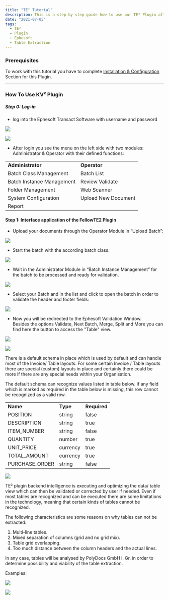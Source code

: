 ```yaml
---
title: "TE² Tutorial"
description: This is a step by step guide how to use our TE² Plugin after you have installed and configured it. You will find all steps in Ephesoft that have do be proceeded to get to the table view.
date: "2021-07-05"
tags:
  - TE²
  - Plugin
  - Ephesoft
  - Table Extraction
---
```


### Prerequisites

To work with this tutorial you have to complete [Installation & Configuration](/doc2/fellow-te%c2%b2-plugin/installation-config/) Section for this Plugin.

* * *

### How To Use KV² Plugin

##### **Step 0: Log-in**

- log into the Ephesoft Transact Software with username and password

![](/_images/doc2/login1Unbenannt.png)

![](/_images/doc2/login2Unbenannt.png)

- After login you see the menu on the left side with two modules: Administrator & Operator with their defined functions:

<table><tbody><tr><td><strong>Administrator</strong></td><td><strong>Operator</strong></td></tr><tr><td>Batch Class Management</td><td>Batch List</td></tr><tr><td>Batch Instance Management</td><td>Review Validate</td></tr><tr><td>Folder Management</td><td>Web Scanner</td></tr><tr><td>System Configuration</td><td>Upload New Document</td></tr><tr><td>Report</td><td></td></tr></tbody></table>

#### **Step 1: Interface application of the FellowTE2 Plugin**

- Upload your documents through the Operator Module in “Upload Batch”:  
    

![](/_images/doc2/step1_1.png)

- Start the batch with the according batch class.

![](/_images/doc2/startbatch.png)

- Wait in the Administrator Module in “Batch Instance Management” for the batch to be processed and ready for validation.

![](/_images/doc2/Process3Unbenannt.png)

- Select your Batch and in the list and click to open the batch in order to validate the header and footer fields:

![](/_images/doc2/4-open-batchUnbenannt.png)

- Now you will be redirected to the Ephesoft Validation Window.  
    Besides the options Validate, Next Batch, Merge, Split and More you can find here the button to access the "Table" view.  
    

![](/_images/doc2/image-39-1024x541.png)

![](/_images/doc2/image-40-1024x541.png)

There is a default schema in place which is used by default and can handle most of the Invoice/ Table layouts. For some certain Invoice / Table layouts there are special (custom) layouts in place and certainly there could be more if there are any special needs within your Organisation.

The default schema can recognize values listed in table below. If any field which is marked as required in the table below is missing, this row cannot be recognized as a valid row.

<table><tbody><tr><td><strong>Name</strong></td><td><strong>Type</strong></td><td><strong>Required</strong></td></tr><tr><td>POSITION</td><td>string</td><td>false</td></tr><tr><td>DESCRIPTION</td><td>string</td><td>true</td></tr><tr><td>ITEM_NUMBER</td><td>string</td><td>false</td></tr><tr><td>QUANTITY</td><td>number</td><td>true</td></tr><tr><td>UNIT_PRICE</td><td>currency</td><td>true</td></tr><tr><td>TOTAL_AMOUNT</td><td>currency</td><td>true</td></tr><tr><td>PURCHASE_ORDER</td><td>string</td><td>false</td></tr></tbody></table>

![](/_images/doc2/image-43-1024x732.png)

TE² plugin backend intelligence is executing and optimizing the data/ table view which can then be validated or corrected by user if needed. Even if most tables are recognized and can be executed there are some limitations in the technology, meaning that certain kinds of tables cannot be recognized.

The following characteristics are some reasons on why tables can not be extracted:

1. Multi-line tables.
2. Mixed separation of columns (grid and no grid mix).
3. Table grid overlapping.
4. Too much distance between the column headers and the actual lines.

In any case, tables will be analysed by PolyDocs GmbH i. Gr. in order to determine possibility and viability of the table extraction.

Examples:

![](/_images/doc2/image-41-1024x727.png)

![](/_images/doc2/image-42-1024x648.png)
